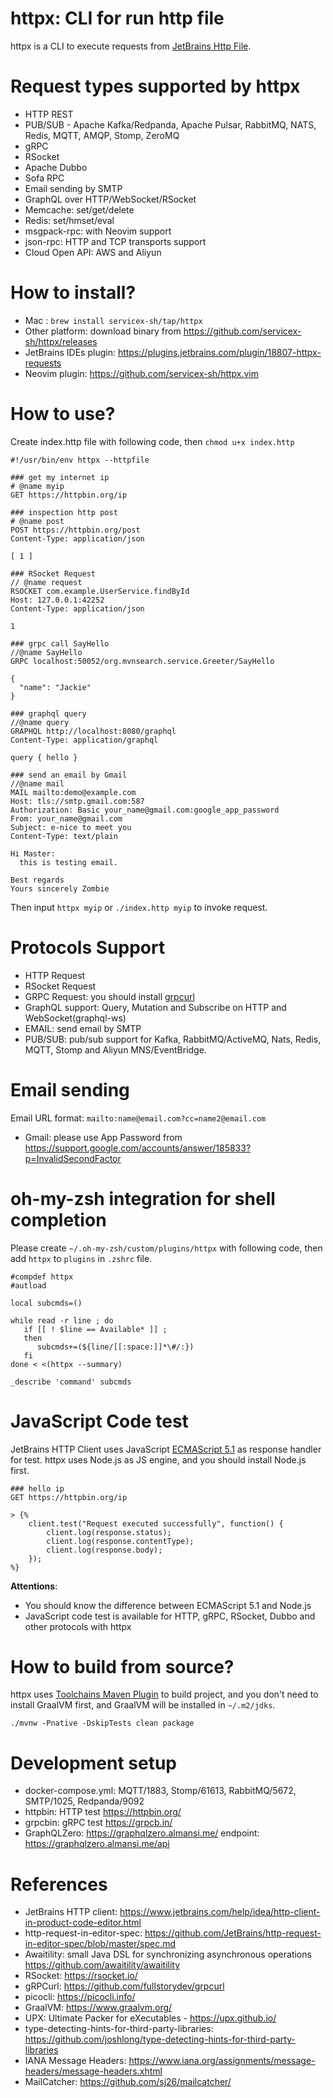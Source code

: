 httpx: CLI for run http file
==========================

httpx is a CLI to execute requests from [JetBrains Http File](https://www.jetbrains.com/help/idea/http-client-in-product-code-editor.html).

# Request types supported by httpx

* HTTP REST
* PUB/SUB - Apache Kafka/Redpanda, Apache Pulsar, RabbitMQ, NATS, Redis, MQTT, AMQP, Stomp, ZeroMQ
* gRPC
* RSocket
* Apache Dubbo
* Sofa RPC
* Email sending by SMTP
* GraphQL over HTTP/WebSocket/RSocket
* Memcache: set/get/delete
* Redis: set/hmset/eval
* msgpack-rpc:  with Neovim support
* json-rpc: HTTP and TCP transports support
* Cloud Open API: AWS and Aliyun

# How to install?

* Mac : `brew install servicex-sh/tap/httpx`
* Other platform: download binary from https://github.com/servicex-sh/httpx/releases
* JetBrains IDEs plugin: https://plugins.jetbrains.com/plugin/18807-httpx-requests
* Neovim plugin: https://github.com/servicex-sh/httpx.vim

# How to use?

Create index.http file with following code, then `chmod u+x index.http`

```
#!/usr/bin/env httpx --httpfile

### get my internet ip
# @name myip
GET https://httpbin.org/ip

### inspection http post
# @name post
POST https://httpbin.org/post
Content-Type: application/json

[ 1 ]

### RSocket Request
// @name request
RSOCKET com.example.UserService.findById
Host: 127.0.0.1:42252
Content-Type: application/json

1

### grpc call SayHello
//@name SayHello
GRPC localhost:50052/org.mvnsearch.service.Greeter/SayHello

{
  "name": "Jackie"
}

### graphql query
//@name query
GRAPHQL http://localhost:8080/graphql
Content-Type: application/graphql

query { hello }

### send an email by Gmail
//@name mail
MAIL mailto:demo@example.com
Host: tls://smtp.gmail.com:587
Authorization: Basic your_name@gmail.com:google_app_password
From: your_name@gmail.com
Subject: e-nice to meet you
Content-Type: text/plain

Hi Master:
  this is testing email.

Best regards
Yours sincerely Zombie
```

Then input `httpx myip` or `./index.http myip` to invoke request.

# Protocols Support

* HTTP Request
* RSocket Request
* GRPC Request: you should install [grpcurl](https://github.com/fullstorydev/grpcurl)
* GraphQL support: Query, Mutation and Subscribe on HTTP and WebSocket(graphql-ws)
* EMAIL: send email by SMTP
* PUB/SUB: pub/sub support for Kafka, RabbitMQ/ActiveMQ, Nats, Redis, MQTT, Stomp and Aliyun MNS/EventBridge.

# Email sending

Email URL format: `mailto:name@email.com?cc=name2@email.com`

* Gmail: please use App Password from https://support.google.com/accounts/answer/185833?p=InvalidSecondFactor

# oh-my-zsh integration for shell completion

Please create `~/.oh-my-zsh/custom/plugins/httpx` with following code, then add `httpx` to `plugins` in `.zshrc` file.

```shell
#compdef httpx
#autload

local subcmds=()

while read -r line ; do
   if [[ ! $line == Available* ]] ;
   then
      subcmds+=(${line/[[:space:]]*\#/:})
   fi
done < <(httpx --summary)

_describe 'command' subcmds
```

# JavaScript Code test

JetBrains HTTP Client uses JavaScript [ECMAScript 5.1](https://www.ecma-international.org/ecma-262/5.1/) as response handler for test.
httpx uses Node.js as JS engine, and you should install Node.js first.

```
### hello ip
GET https://httpbin.org/ip

> {%
    client.test("Request executed successfully", function() {
        client.log(response.status);
        client.log(response.contentType);
        client.log(response.body);
    });
%}
```

**Attentions**:

* You should know the difference between ECMAScript 5.1 and Node.js
* JavaScript code test is available for HTTP, gRPC, RSocket, Dubbo and other protocols with httpx

# How to build from source?

httpx uses [Toolchains Maven Plugin](https://github.com/linux-china/toolchains-maven-plugin) to build project, and you don't need to install GraalVM first, and GraalVM will be
installed in `~/.m2/jdks`.

```shell
./mvnw -Pnative -DskipTests clean package
```

# Development setup

* docker-compose.yml:  MQTT/1883, Stomp/61613, RabbitMQ/5672, SMTP/1025, Redpanda/9092
* httpbin: HTTP test https://httpbin.org/
* grpcbin: gRPC test https://grpcb.in/
* GraphQLZero: https://graphqlzero.almansi.me/  endpoint: https://graphqlzero.almansi.me/api

# References

* JetBrains HTTP client: https://www.jetbrains.com/help/idea/http-client-in-product-code-editor.html
* http-request-in-editor-spec: https://github.com/JetBrains/http-request-in-editor-spec/blob/master/spec.md
* Awaitility: small Java DSL for synchronizing asynchronous operations https://github.com/awaitility/awaitility
* RSocket: https://rsocket.io/
* gRPCurl: https://github.com/fullstorydev/grpcurl
* picocli: https://picocli.info/
* GraalVM: https://www.graalvm.org/
* UPX: Ultimate Packer for eXecutables -  https://upx.github.io/
* type-detecting-hints-for-third-party-libraries: https://github.com/joshlong/type-detecting-hints-for-third-party-libraries
* IANA Message Headers: https://www.iana.org/assignments/message-headers/message-headers.xhtml
* MailCatcher: https://github.com/sj26/mailcatcher/
